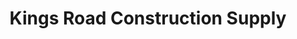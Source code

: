 ---
title: "Kings Road Construction Supply"
url: /bacoor/kings-road-construction-supply/
shop: hardware
---